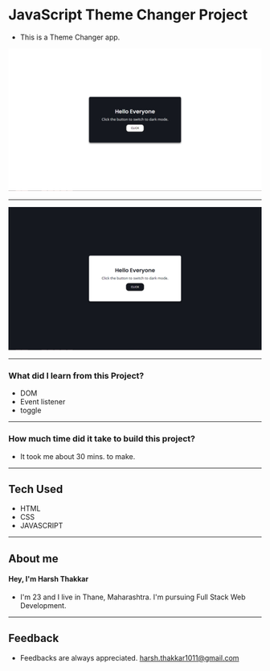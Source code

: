 # **JavaScript Theme Changer Project**

- This is a Theme Changer app.

![Theme Changer](/images/Light%20Mode%20(1).png)

---

![Theme Changer](/images/Dark%20Mode.png)

---

### **What did I learn from this Project?**

- DOM
- Event listener
- toggle
---

### **How much time did it take to build this project?**

- It took me about 30 mins. to make.

---
## **Tech Used**
- HTML
- CSS
- JAVASCRIPT

---

## **About me**

#### **Hey, I'm Harsh Thakkar**

- I'm 23 and I live in Thane, Maharashtra. I'm pursuing Full Stack Web Development.

---

## **Feedback**
- Feedbacks are always appreciated. harsh.thakkar1011@gmail.com
